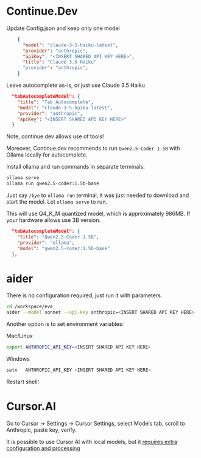 # Continue.Dev

Update Config.json and keep only one model
```json
    {
      "model": "claude-3-5-haiku-latest",
      "provider": "anthropic",
      "apiKey": "<INSERT SHARED API KEY HERE>",
      "title": "Claude 3.5 Haiku"
      "provider": "anthropic",
    }
```

Leave autocomplete as-is, or just use Claude 3.5 Haiku

```json
  "tabAutocompleteModel": {
    "title": "Tab Autocomplete",
    "model": "claude-3-5-haiku-latest",
    "provider": "anthropic",
    "apiKey": "<INSERT SHARED API KEY HERE>"
  }
```

Note, continue.dev allows use of tools!

Moreover, Continue.dev recommends to run `Qwen2.5-Coder 1.5B` with Ollama locally for autocomplete.

Install ollama and run commands in separate terminals:

```bash
ollama serve
ollama run qwen2.5-coder:1.5b-base
```

Just say `/bye` to `ollama run` terminal, it was just needed to download and start the model. Let `ollama serve` to run.

This will use Q4_K_M quantized model, which is approximately 986MB. If your hardware allows use 3B version.

```json
  "tabAutocompleteModel": {
    "title": "Qwen2.5-Coder 1.5B",
    "provider": "ollama",
    "model": "qwen2.5-coder:1.5b-base"
  },
```

# aider

There is no configuration required, just run it with parameters.

```bash
cd /workspace/eve
aider --model sonnet --api-key anthropic=<INSERT SHARED API KEY HERE>
```

Another option is to set environment variables:

Mac/Linux

```bash
export ANTHROPIC_API_KEY=<INSERT SHARED API KEY HERE>
```

Windows

```bash
setx   ANTHROPIC_API_KEY <INSERT SHARED API KEY HERE>
```

Restart shell!

# Cursor.AI

Go to Cursor -> Settings -> Cursor Settings, select Models tab, scroll to Anthropic, paste key, verify.

It is possible to use Cursor AI with local models, but it [requires extra configuration and processing](https://mem.ai/p/bf6ew6HSm1TDuw7iiR4g)
